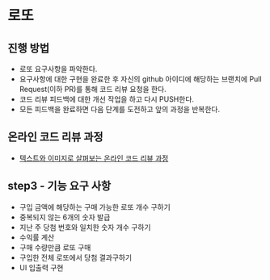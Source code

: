 # 로또
## 진행 방법
* 로또 요구사항을 파악한다.
* 요구사항에 대한 구현을 완료한 후 자신의 github 아이디에 해당하는 브랜치에 Pull Request(이하 PR)를 통해 코드 리뷰 요청을 한다.
* 코드 리뷰 피드백에 대한 개선 작업을 하고 다시 PUSH한다.
* 모든 피드백을 완료하면 다음 단계를 도전하고 앞의 과정을 반복한다.

## 온라인 코드 리뷰 과정
* [텍스트와 이미지로 살펴보는 온라인 코드 리뷰 과정](https://github.com/next-step/nextstep-docs/tree/master/codereview)

## step3 - 기능 요구 사항
* 구입 금액에 해당하는 구매 가능한 로또 개수 구하기
* 중복되지 않는 6개의 숫자 발급
* 지난 주 당첨 번호와 일치한 숫자 개수 구하기
* 수익률 계산
* 구매 수량만큼 로또 구매
* 구입한 전체 로또에서 당첨 결과구하기
* UI 입출력 구현